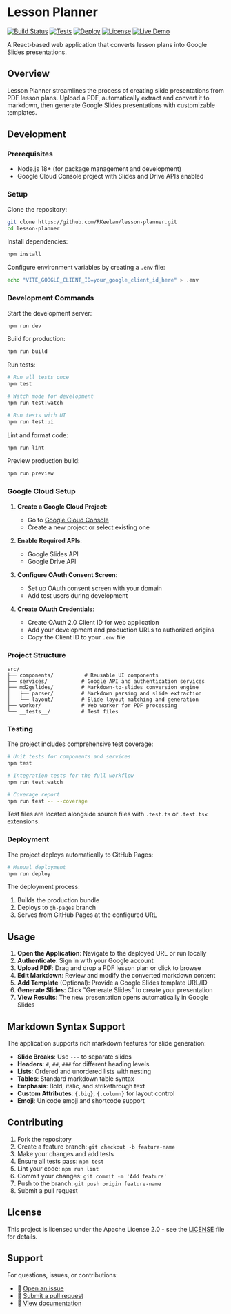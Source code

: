# Lesson Planner

[![Build Status](https://github.com/RKeelan/lesson-planner/actions/workflows/build.yml/badge.svg)](https://github.com/RKeelan/lesson-planner/actions/workflows/build.yml)
[![Tests](https://github.com/RKeelan/lesson-planner/actions/workflows/test.yml/badge.svg)](https://github.com/RKeelan/lesson-planner/actions/workflows/test.yml)
[![Deploy](https://github.com/RKeelan/lesson-planner/actions/workflows/deploy.yml/badge.svg)](https://github.com/RKeelan/lesson-planner/actions/workflows/deploy.yml)
[![License](https://img.shields.io/badge/license-Apache%202.0-blue.svg)](https://github.com/RKeelan/lesson-planner/blob/main/LICENSE)
[![Live Demo](https://img.shields.io/badge/demo-live-green.svg)](https://rkeelan.github.io/lesson-planner)

A React-based web application that converts lesson plans into Google Slides presentations.

## Overview

Lesson Planner streamlines the process of creating slide presentations from PDF lesson plans. Upload a PDF, automatically extract and convert it to markdown, then generate Google Slides presentations with customizable templates.

## Development

### Prerequisites

- Node.js 18+ (for package management and development)
- Google Cloud Console project with Slides and Drive APIs enabled

### Setup

Clone the repository:
```bash
git clone https://github.com/RKeelan/lesson-planner.git
cd lesson-planner
```

Install dependencies:
```bash
npm install
```

Configure environment variables by creating a `.env` file:
```bash
echo "VITE_GOOGLE_CLIENT_ID=your_google_client_id_here" > .env
```

### Development Commands

Start the development server:
```bash
npm run dev
```

Build for production:
```bash
npm run build
```

Run tests:
```bash
# Run all tests once
npm test

# Watch mode for development
npm run test:watch

# Run tests with UI
npm run test:ui
```

Lint and format code:
```bash
npm run lint
```

Preview production build:
```bash
npm run preview
```

### Google Cloud Setup

1. **Create a Google Cloud Project**:
   - Go to [Google Cloud Console](https://console.cloud.google.com/)
   - Create a new project or select existing one

2. **Enable Required APIs**:
   - Google Slides API
   - Google Drive API

3. **Configure OAuth Consent Screen**:
   - Set up OAuth consent screen with your domain
   - Add test users during development

4. **Create OAuth Credentials**:
   - Create OAuth 2.0 Client ID for web application
   - Add your development and production URLs to authorized origins
   - Copy the Client ID to your `.env` file

### Project Structure

```
src/
├── components/          # Reusable UI components
├── services/           # Google API and authentication services
├── md2gslides/         # Markdown-to-slides conversion engine
│   ├── parser/         # Markdown parsing and slide extraction
│   └── layout/         # Slide layout matching and generation
├── worker/             # Web worker for PDF processing
└── __tests__/          # Test files
```

### Testing

The project includes comprehensive test coverage:

```bash
# Unit tests for components and services
npm test

# Integration tests for the full workflow
npm run test:watch

# Coverage report
npm run test -- --coverage
```

Test files are located alongside source files with `.test.ts` or `.test.tsx` extensions.

### Deployment

The project deploys automatically to GitHub Pages:

```bash
# Manual deployment
npm run deploy
```

The deployment process:
1. Builds the production bundle
2. Deploys to `gh-pages` branch
3. Serves from GitHub Pages at the configured URL

## Usage

1. **Open the Application**: Navigate to the deployed URL or run locally
2. **Authenticate**: Sign in with your Google account
3. **Upload PDF**: Drag and drop a PDF lesson plan or click to browse
4. **Edit Markdown**: Review and modify the converted markdown content
5. **Add Template** (Optional): Provide a Google Slides template URL/ID
6. **Generate Slides**: Click "Generate Slides" to create your presentation
7. **View Results**: The new presentation opens automatically in Google Slides

## Markdown Syntax Support

The application supports rich markdown features for slide generation:

- **Slide Breaks**: Use `---` to separate slides
- **Headers**: `#`, `##`, `###` for different heading levels
- **Lists**: Ordered and unordered lists with nesting
- **Tables**: Standard markdown table syntax
- **Emphasis**: Bold, italic, and strikethrough text
- **Custom Attributes**: `{.big}`, `{.column}` for layout control
- **Emoji**: Unicode emoji and shortcode support

## Contributing

1. Fork the repository
2. Create a feature branch: `git checkout -b feature-name`
3. Make your changes and add tests
4. Ensure all tests pass: `npm test`
5. Lint your code: `npm run lint`
6. Commit your changes: `git commit -m 'Add feature'`
7. Push to the branch: `git push origin feature-name`
8. Submit a pull request

## License

This project is licensed under the Apache License 2.0 - see the [LICENSE](LICENSE) file for details.

## Support

For questions, issues, or contributions:
- 📧 [Open an issue](https://github.com/RKeelan/lesson-planner/issues)
- 🔧 [Submit a pull request](https://github.com/RKeelan/lesson-planner/pulls)
- 📖 [View documentation](https://github.com/RKeelan/lesson-planner/wiki)